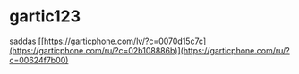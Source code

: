 # gartic123
saddas
[[https://garticphone.com/lv/?c=0070d15c7c](https://garticphone.com/ru/?c=02b108886b)](https://garticphone.com/ru/?c=00624f7b00)
